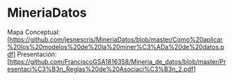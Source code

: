 # MineriaDatos

Mapa Conceptual:[https://github.com/jesnescris/MineriaDatos/blob/master/Como%20aplicar%20los%20modelos%20de%20la%20miner%C3%ADa%20de%20datos.pdf]
Presentación:[https://github.com/FranciscoGSA1816358/Mineria_de_datos/blob/master/Presentaci%C3%B3n_Reglas%20de%20Asociaci%C3%B3n_2.pdf]

